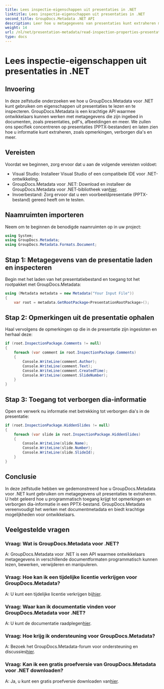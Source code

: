```yaml
---
title: Lees inspectie-eigenschappen uit presentaties in .NET
linktitle: Lees inspectie-eigenschappen uit presentaties in .NET
second_title: GroupDocs.Metadata .NET API
description: Leer hoe u metagegevens van presentaties kunt extraheren met GroupDocs.Metadata voor .NET. Krijg toegang tot opmerkingen, verborgen dia's en meer programmatisch.
weight: 14
url: /nl/net/presentation-metadata/read-inspection-properties-presentations/
type: docs
---
```

# Lees inspectie-eigenschappen uit presentaties in .NET

## Invoering
In deze zelfstudie onderzoeken we hoe u GroupDocs.Metadata voor .NET kunt gebruiken om eigenschappen uit presentaties te lezen en te inspecteren. GroupDocs.Metadata is een krachtige API waarmee ontwikkelaars kunnen werken met metagegevens die zijn ingebed in documenten, zoals presentaties, pdf's, afbeeldingen en meer. We zullen ons specifiek concentreren op presentaties (PPTX-bestanden) en laten zien hoe u informatie kunt extraheren, zoals opmerkingen, verborgen dia's en meer.
## Vereisten
Voordat we beginnen, zorg ervoor dat u aan de volgende vereisten voldoet:
- Visual Studio: Installeer Visual Studio of een compatibele IDE voor .NET-ontwikkeling.
-  GroupDocs.Metadata voor .NET: Download en installeer de GroupDocs.Metadata voor .NET-bibliotheek van[hier](https://releases.groupdocs.com/metadata/net/).
- Invoerbestand: Zorg ervoor dat u een voorbeeldpresentatie (PPTX-bestand) gereed heeft om te testen.
## Naamruimten importeren
Neem om te beginnen de benodigde naamruimten op in uw project:
```csharp
using System;
using GroupDocs.Metadata;
using GroupDocs.Metadata.Formats.Document;
```
## Stap 1: Metagegevens van de presentatie laden en inspecteren
Begin met het laden van het presentatiebestand en toegang tot het rootpakket met GroupDocs.Metadata:
```csharp
using (Metadata metadata = new Metadata("Your Input File"))
{
    var root = metadata.GetRootPackage<PresentationRootPackage>();
```
## Stap 2: Opmerkingen uit de presentatie ophalen
Haal vervolgens de opmerkingen op die in de presentatie zijn ingesloten en herhaal deze:
```csharp
if (root.InspectionPackage.Comments != null)
{
    foreach (var comment in root.InspectionPackage.Comments)
    {
        Console.WriteLine(comment.Author);
        Console.WriteLine(comment.Text);
        Console.WriteLine(comment.CreatedTime);
        Console.WriteLine(comment.SlideNumber);
    }
}
```
## Stap 3: Toegang tot verborgen dia-informatie
Open en verwerk nu informatie met betrekking tot verborgen dia's in de presentatie:
```csharp
if (root.InspectionPackage.HiddenSlides != null)
{
    foreach (var slide in root.InspectionPackage.HiddenSlides)
    {
        Console.WriteLine(slide.Name);
        Console.WriteLine(slide.Number);
        Console.WriteLine(slide.SlideId);
    }
}
```
## Conclusie
In deze zelfstudie hebben we gedemonstreerd hoe u GroupDocs.Metadata voor .NET kunt gebruiken om metagegevens uit presentaties te extraheren. U hebt geleerd hoe u programmatisch toegang krijgt tot opmerkingen en verborgen dia-informatie in een PPTX-bestand. GroupDocs.Metadata vereenvoudigt het werken met documentmetadata en biedt krachtige mogelijkheden voor ontwikkelaars.

## Veelgestelde vragen
### Vraag: Wat is GroupDocs.Metadata voor .NET?
A: GroupDocs.Metadata voor .NET is een API waarmee ontwikkelaars metagegevens in verschillende documentformaten programmatisch kunnen lezen, bewerken, verwijderen en manipuleren.
### Vraag: Hoe kan ik een tijdelijke licentie verkrijgen voor GroupDocs.Metadata?
 A: U kunt een tijdelijke licentie verkrijgen bij[hier](https://purchase.groupdocs.com/temporary-license/).
### Vraag: Waar kan ik documentatie vinden voor GroupDocs.Metadata voor .NET?
 A: U kunt de documentatie raadplegen[hier](https://tutorials.groupdocs.com/metadata/net/).
### Vraag: Hoe krijg ik ondersteuning voor GroupDocs.Metadata?
 A: Bezoek het GroupDocs.Metadata-forum voor ondersteuning en discussies[hier](https://forum.groupdocs.com/c/metadata/14).
### Vraag: Kan ik een gratis proefversie van GroupDocs.Metadata voor .NET downloaden?
 A: Ja, u kunt een gratis proefversie downloaden van[hier](https://releases.groupdocs.com/).